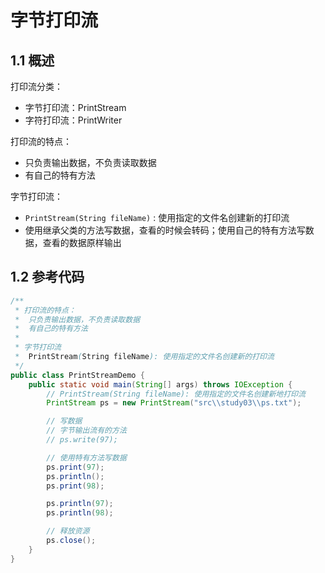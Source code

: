 # 字节打印流

## 1.1 概述

打印流分类：

- 字节打印流：PrintStream
- 字符打印流：PrintWriter

打印流的特点：

 *  只负责输出数据，不负责读取数据
 *  有自己的特有方法

字节打印流：

- `PrintStream(String fileName)` : 使用指定的文件名创建新的打印流
- 使用继承父类的方法写数据，查看的时候会转码；使用自己的特有方法写数据，查看的数据原样输出

## 1.2 参考代码

```java
/**
 * 打印流的特点：
 *  只负责输出数据，不负责读取数据
 *  有自己的特有方法
 *
 * 字节打印流
 *  PrintStream(String fileName): 使用指定的文件名创建新的打印流
 */
public class PrintStreamDemo {
    public static void main(String[] args) throws IOException {
        // PrintStream(String fileName): 使用指定的文件名创建新地打印流
        PrintStream ps = new PrintStream("src\\study03\\ps.txt");

        // 写数据
        // 字节输出流有的方法
        // ps.write(97);

        // 使用特有方法写数据
        ps.print(97);
        ps.println();
        ps.print(98);

        ps.println(97);
        ps.println(98);

        // 释放资源
        ps.close();
    }
}
```

